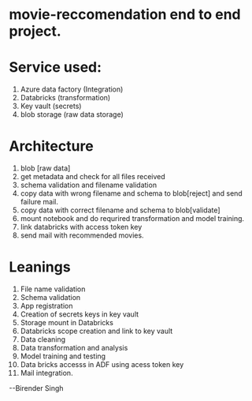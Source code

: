 # movie-reccomendation end to end project.

Service used:
==============

1. Azure data factory (Integration)
2. Databricks (transformation)
3. Key vault (secrets)
4. blob storage (raw data storage)


Architecture
================
                                               
1. blob [raw data] 
2. get metadata and check for all files received
3. schema validation and filename validation
4. copy data with wrong filename and schema to blob[reject] and send failure mail.                 
5. copy data with correct filename and schema to blob[validate]  
6. mount notebook and do requrired transformation and model training. 
7. link databricks with access token key 
8. send mail with recommended movies.
                                                                                                                                                                                                        


Leanings
===========================

1. File name validation
2. Schema validation
3. App registration
4. Creation of secrets keys in key vault
5. Storage mount in Databricks
6. Databricks scope creation and link to key vault
7. Data cleaning
8. Data transformation and analysis
9. Model training and testing
10. Data bricks accesss in ADF using acess token key
11. Mail integration.


--Birender Singh
